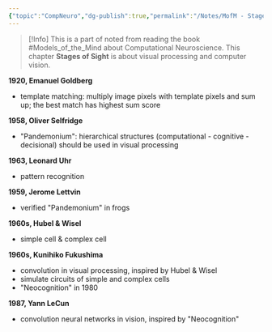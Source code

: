 ```yaml
---
{"topic":"CompNeuro","dg-publish":true,"permalink":"/Notes/MofM - Stages of Sight/","dgPassFrontmatter":true,"noteIcon":""}
---
```


>[!Info]
>This is a part of noted from reading the book #Models_of_the_Mind about  Computational Neuroscience.
>This chapter **Stages of Sight** is about visual processing and computer vision.


**1920, Emanuel Goldberg**
- template matching: multiply image pixels with template pixels and sum up; the best match has highest sum score

**1958, Oliver Selfridge**
- "Pandemonium": hierarchical structures (computational - cognitive - decisional) should be used in visual processing

**1963, Leonard Uhr**
- pattern recognition

**1959, Jerome Lettvin**
- verified "Pandemonium" in frogs

**1960s, Hubel & Wisel**
- simple cell & complex cell

**1960s, Kunihiko Fukushima**
- convolution in visual processing, inspired by Hubel & Wisel
- simulate circuits of simple and complex cells
- "Neocognition" in 1980

**1987, Yann LeCun**
- convolution neural networks in vision, inspired by "Neocognition"